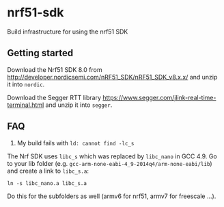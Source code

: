 # nrf51-sdk

Build infrastructure for using the nrf51 SDK


## Getting started

Download the Nrf51 SDK 8.0 from http://developer.nordicsemi.com/nRF51_SDK/nRF51_SDK_v8.x.x/ and unzip it into `nordic`.

Download the Segger RTT library https://www.segger.com/jlink-real-time-terminal.html and unzip it into `segger`.

## FAQ

1. My build fails with `ld: cannot find -lc_s`

The Nrf SDK uses `libc_s` which was replaced by `libc_nano` in GCC 4.9.
Go to your lib folder (e.g. `gcc-arm-none-eabi-4_9-2014q4/arm-none-eabi/lib`) and create a link to `libc_s.a`:

    ln -s libc_nano.a libc_s.a

Do this for the subfolders as well (armv6 for nrf51, armv7 for freescale  ...).
